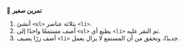 🧪 **تمرين صغير**
1.	أنشئ `<ul>` بثلاثة عناصر `<li>`.
2.	أضف مستمعًا واحدًا إلى `<ul>` يطبع أي `<li>` تم النقر عليه.
3.	أضف زرًا يضيف `<li>` جديدًا، وتحقق من أن المستمع لا يزال يعمل.
